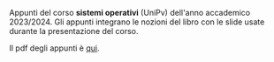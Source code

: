 Appunti del corso **sistemi operativi** (UniPv) dell'anno accademico 2023/2024.
Gli appunti integrano le nozioni del libro con le slide usate durante la presentazione del corso.

Il pdf degli appunti è [qui](https://github.com/omismone/sistemi_operativi/blob/main/main.pdf).
